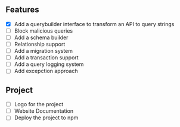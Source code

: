 
## Features 
- [X] Add a querybuilder interface to transform an API to query strings
- [ ] Block malicious queries
- [ ] Add a schema builder
- [ ] Relationship support
- [ ] Add a migration system
- [ ] Add a transaction support
- [ ] Add a query logging system
- [ ] Add excepction approach

## Project
- [ ] Logo for the project
- [ ] Website Documentation
- [ ] Deploy the project to npm
